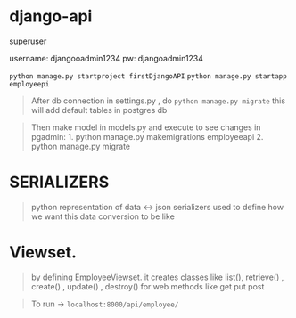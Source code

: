 # django-api

superuser 

username: djangooadmin1234
pw: djangoadmin1234

``` python manage.py startproject firstDjangoAPI ```
``` python manage.py startapp employeepi ```

> After db connection in settings.py , do ``` python manage.py migrate ``` this will add default tables in postgres db

> Then make model in models.py and execute to see changes in pgadmin: 
    1. python manage.py makemigrations employeeapi
    2. python manage.py migrate

# SERIALIZERS
> python representation of data <-> json
> serializers used to define how we want this data conversion to be like

# Viewset.
> by defining EmployeeViewset. it creates classes like list(), retrieve() , create() , update() , destroy()
> for web methods like get put post

> To run -> ```localhost:8000/api/employee/```

